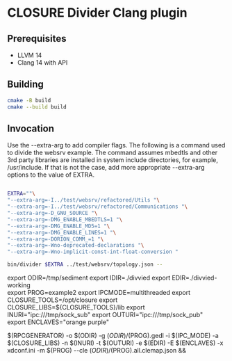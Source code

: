 # CLOSURE Divider Clang plugin

## Prerequisites

- LLVM 14
- Clang 14 with API

## Building

```bash
cmake -B build
cmake --build build
```

## Invocation 

Use the --extra-arg to add compiler flags. The following is a command used to divide the websrv example.
The command assumes mbedtls and other 3rd party libraries are installed in system include directories, for example, /usr/include. If that is not the case, add more appropriate --extra-arg options to the value of EXTRA.

```bash

EXTRA=""\
"--extra-arg=-I../test/websrv/refactored/Utils "\
"--extra-arg=-I../test/websrv/refactored/Communications "\
"--extra-arg=-D_GNU_SOURCE "\
"--extra-arg=-DMG_ENABLE_MBEDTLS=1 "\
"--extra-arg=-DMG_ENABLE_MD5=1 "\
"--extra-arg=-DMG_ENABLE_LINES=1 "\
"--extra-arg=-DORION_COMM_=1 "\
"--extra-arg=-Wno-deprecated-declarations "\
"--extra-arg=-Wno-implicit-const-int-float-conversion "

bin/divider $EXTRA ../test/websrv/topology.json --
```

export ODIR=/tmp/sediment
export IDIR=./divvied
export EDIR=./divvied-working   
export PROG=example2
export IPCMODE=multithreaded 
export CLOSURE_TOOLS=/opt/closure 
export CLOSURE_LIBS=${CLOSURE_TOOLS}/lib
export INURI="ipc:///tmp/sock_sub"
export OUTURI="ipc:///tmp/sock_pub"  
export ENCLAVES="orange purple"

$(RPCGENERATOR) -o $(ODIR) -g $(ODIR)/$(PROG).gedl -i $(IPC_MODE) -a $(CLOSURE_LIBS) -n $(INURI) -t $(OUTURI) -e $(EDIR) -E $(ENCLAVES) -x xdconf.ini -m $(PROG) --cle $(ODIR)/$(PROG).all.clemap.json &&